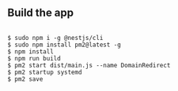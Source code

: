 <h2>Build the app</h2>
<code>
$ sudo npm i -g @nestjs/cli
$ sudo npm install pm2@latest -g
$ npm install
$ npm run build
$ pm2 start dist/main.js --name DomainRedirect
$ pm2 startup systemd 
$ pm2 save
</code>
